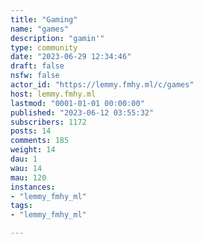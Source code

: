 ```yaml
---
title: "Gaming" 
name: "games"
description: "gamin'"
type: community
date: "2023-06-29 12:34:46"
draft: false
nsfw: false
actor_id: "https://lemmy.fmhy.ml/c/games"
host: lemmy.fmhy.ml
lastmod: "0001-01-01 00:00:00"
published: "2023-06-12 03:55:32"
subscribers: 1172
posts: 14
comments: 185
weight: 14
dau: 1
wau: 14
mau: 120
instances:
- "lemmy_fmhy_ml"
tags: 
- "lemmy_fmhy_ml"

---
```

